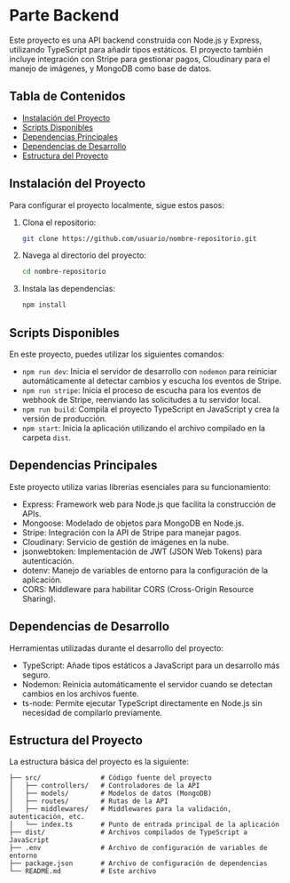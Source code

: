 # Parte Backend

Este proyecto es una API backend construida con Node.js y Express, utilizando TypeScript para añadir tipos estáticos. El proyecto también incluye integración con Stripe para gestionar pagos, Cloudinary para el manejo de imágenes, y MongoDB como base de datos.

## Tabla de Contenidos

- [Instalación del Proyecto](#instalación-del-proyecto)
- [Scripts Disponibles](#scripts-disponibles)
- [Dependencias Principales](#dependencias-principales)
- [Dependencias de Desarrollo](#dependencias-de-desarrollo)
- [Estructura del Proyecto](#estructura-del-proyecto)

## Instalación del Proyecto

Para configurar el proyecto localmente, sigue estos pasos:

1. Clona el repositorio:
   ```bash
   git clone https://github.com/usuario/nombre-repositorio.git
   ```
2. Navega al directorio del proyecto:
   ```bash
   cd nombre-repositorio
   ```
3. Instala las dependencias:
   ```bash
   npm install
   ```

## Scripts Disponibles

En este proyecto, puedes utilizar los siguientes comandos:

- `npm run dev`: Inicia el servidor de desarrollo con `nodemon` para reiniciar automáticamente al detectar cambios y escucha los eventos de Stripe.
- `npm run stripe`: Inicia el proceso de escucha para los eventos de webhook de Stripe, reenviando las solicitudes a tu servidor local.
- `npm run build`: Compila el proyecto TypeScript en JavaScript y crea la versión de producción.
- `npm start`: Inicia la aplicación utilizando el archivo compilado en la carpeta `dist`.

## Dependencias Principales

Este proyecto utiliza varias librerías esenciales para su funcionamiento:

- Express: Framework web para Node.js que facilita la construcción de APIs.
- Mongoose: Modelado de objetos para MongoDB en Node.js.
- Stripe: Integración con la API de Stripe para manejar pagos.
- Cloudinary: Servicio de gestión de imágenes en la nube.
- jsonwebtoken: Implementación de JWT (JSON Web Tokens) para autenticación.
- dotenv: Manejo de variables de entorno para la configuración de la aplicación.
- CORS: Middleware para habilitar CORS (Cross-Origin Resource Sharing).

## Dependencias de Desarrollo

Herramientas utilizadas durante el desarrollo del proyecto:

- TypeScript: Añade tipos estáticos a JavaScript para un desarrollo más seguro.
- Nodemon: Reinicia automáticamente el servidor cuando se detectan cambios en los archivos fuente.
- ts-node: Permite ejecutar TypeScript directamente en Node.js sin necesidad de compilarlo previamente.

## Estructura del Proyecto

La estructura básica del proyecto es la siguiente:

```plaintext
├── src/               # Código fuente del proyecto
│   ├── controllers/   # Controladores de la API
│   ├── models/        # Modelos de datos (MongoDB)
│   ├── routes/        # Rutas de la API
│   ├── middlewares/   # Middlewares para la validación, autenticación, etc.
│   └── index.ts       # Punto de entrada principal de la aplicación
├── dist/              # Archivos compilados de TypeScript a JavaScript
├── .env               # Archivo de configuración de variables de entorno
├── package.json       # Archivo de configuración de dependencias
└── README.md          # Este archivo
```

